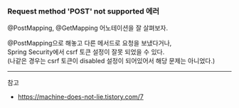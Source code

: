 ### Request method 'POST' not supported 에러

@PostMapping, @GetMapping 어노테이션을 잘 살펴보자.

@PostMapping으로 해놓고 다른 메서드로 요청을 보냈다거나,  
Spring Security에서 csrf 토큰 설정이 잘못 되었을 수 있다.  
(나같은 경우는 csrf 토큰이 disabled 설정이 되어있어서 해당 문제는 아니었다.)

***
참고

- https://machine-does-not-lie.tistory.com/7